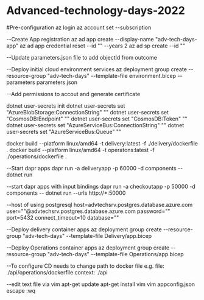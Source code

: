 
# Advanced-technology-days-2022

#Pre-configuration
az login
az account set --subscription <name or id>


--Create App registration
az ad app create --display-name "adv-tech-days-app"
az ad app credential reset --id "<app id>" --years 2
az ad sp create --id "<app id>"

--Update parameters.json file to add objectId from outcome

--Deploy initial cloud environment services
az deployment group create --resource-group "adv-tech-days" --template-file environment.bicep --parameters parameters.json

--Add permissions to accout and generate certificate

dotnet user-secrets init
dotnet user-secrets set "AzureBlobStorage:ConnectionString" "<Connection String>"
dotnet user-secrets set "CosmosDB:Endpoint" "<Connection String>"
dotnet user-secrets set "CosmosDB:Token" "<Connection String>"
dotnet user-secrets set "AzureServiceBus:ConnectionString" "<Connection String>"
dotnet user-secrets set "AzureServiceBus:Queue" "<Connection String>"

docker build --platform linux/amd64 -t delivery:latest -f ./delivery/dockerfile .
docker build --platform linux/amd64 -t operatons:latest -f ./operations/dockerfile .

--Start dapr apps
dapr run -a deliveryapp -p 60000 -d components -- dotnet run

--start dapr apps with input bindings
dapr run -a checkoutapp -p 50000 -d components -- dotnet run --urls http://*:50000

--host of using postgresql
host=advtechsrv.postgres.database.azure.com user="<user>"@advtechsrv.postgres.database.azure.com password="<password>" port=5432 connect_timeout=10 database="<dbName>"

--Deploy delivery container apps
az deployment group create --resource-group "adv-tech-days" --template-file Delivery/app.bicep

--Deploy Operations container apps
az deployment group create --resource-group "adv-tech-days" --template-file Operations/app.bicep

--To configure CD needs to change path to docker file
e.g.
          file: ./api/operations/dockerfile
          context: ./api

--edit text file via vim
apt-get update
apt-get install vim
vim appconfig.json
escape
:wq

